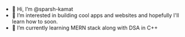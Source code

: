 - 👋 Hi, I’m @sparsh-kamat
- 👀 I’m interested in building cool apps and websites and hopefully I'll learn how to soon.
- 🌱 I’m currently learning MERN stack along with DSA in C++
